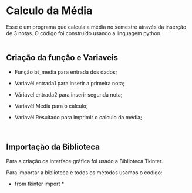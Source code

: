 # Calculo da Média

Esse é um programa que calcula a média no semestre através da inserção de 3 notas. O código foi construído usando a linguagem python. <br><br>



## Criação da função e Variaveis

- Função bt_media para entrada dos dados; <br>

- Variavél entrada1 para inserir a  primeira nota;<br>

- Váriavel entrada2 para inserir segunda nota; <br>

- Variavél Media para o calculo;<br>

- Variavél Resultado para imprimir o calculo da média;<br>

<br>


## Importação da Biblioteca 

Para a criação da interface gráfica foi usado a Biblioteca  Tkinter. 

Para importar a biblioteca e todos os métodos usamos o código: 

- from tkinter import *













